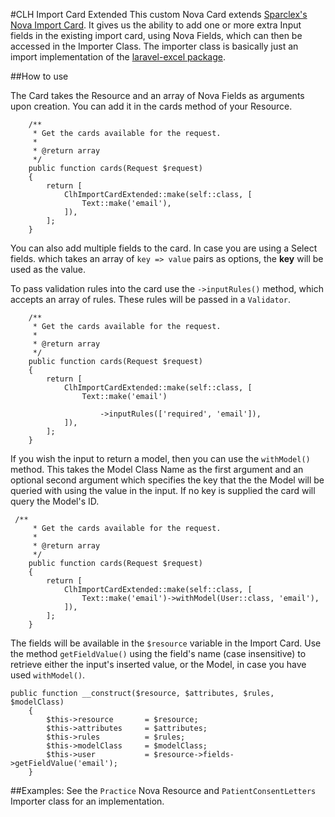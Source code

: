 #CLH Import Card Extended
This custom Nova Card extends [Sparclex's Nova Import Card](https://github.com/Sparclex/nova-import-card). 
It gives us the ability to add one or more extra Input fields in the existing import card, using Nova Fields, which can then be accessed in the Importer Class.
The importer class is basically just an import implementation of the [laravel-excel package](https://github.com/Maatwebsite/Laravel-Excel).

##How to use

The Card takes the Resource and an array of Nova Fields as arguments upon creation.
You can add it in the cards method of your Resource.

```
    /**
     * Get the cards available for the request.
     *
     * @return array
     */
    public function cards(Request $request)
    {
        return [
            ClhImportCardExtended::make(self::class, [
                Text::make('email'),
            ]),
        ];
    }
```
You can also add multiple fields to the card. 
In case you are using a Select fields. which takes an array of `key => value` pairs as options, the **key** will be used as the value.


To pass validation rules into the card use the `->inputRules()` method, which accepts an array of rules. These rules will be passed in 
a `Validator`.

```
    /**
     * Get the cards available for the request.
     *
     * @return array
     */
    public function cards(Request $request)
    {
        return [
            ClhImportCardExtended::make(self::class, [
                Text::make('email')

                    ->inputRules(['required', 'email']),
            ]),
        ];
    }
```



If you wish the input to return a model, then you can use the `withModel()` method. This takes the Model Class Name as the first argument
and an optional second argument which specifies the key that the the Model will be queried with using the value in the input. If no key is supplied
the card will query the Model's ID.

```
 /**
     * Get the cards available for the request.
     *
     * @return array
     */
    public function cards(Request $request)
    {
        return [
            ClhImportCardExtended::make(self::class, [
                Text::make('email')->withModel(User::class, 'email'),
            ]),
        ];
    }
```

The fields will be available in the `$resource` variable in the Import Card. Use the method `getFieldValue()` using the field's name (case insensitive) to retrieve either the input's inserted value, or the Model, 
in case you have used `withModel()`. 
```
public function __construct($resource, $attributes, $rules, $modelClass)
    {
        $this->resource       = $resource;
        $this->attributes     = $attributes;
        $this->rules          = $rules;
        $this->modelClass     = $modelClass;
        $this->user           = $resource->fields->getFieldValue('email');
    }
```


##Examples:
See the `Practice` Nova Resource and `PatientConsentLetters` Importer class for an implementation.